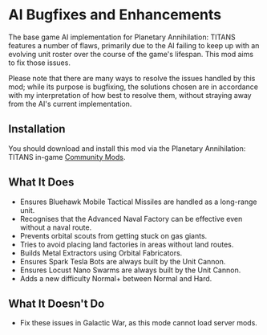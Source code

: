# AI Bugfixes and Enhancements

The base game AI implementation for Planetary Annihilation: TITANS features a number of flaws, primarily due to the AI failing to keep up with an evolving unit roster over the course of the game's lifespan. This mod aims to fix those issues.

Please note that there are many ways to resolve the issues handled by this mod; while its purpose is bugfixing, the solutions chosen are in accordance with my interpretation of how best to resolve them, without straying away from the AI's current implementation.

## Installation

You should download and install this mod via the Planetary Annihilation: TITANS in-game [Community Mods](https://steamcommunity.com/sharedfiles/filedetails/?id=1417396826).

## What It Does

- Ensures Bluehawk Mobile Tactical Missiles are handled as a long-range unit.
- Recognises that the Advanced Naval Factory can be effective even without a naval route.
- Prevents orbital scouts from getting stuck on gas giants.
- Tries to avoid placing land factories in areas without land routes.
- Builds Metal Extractors using Orbital Fabricators.
- Ensures Spark Tesla Bots are always built by the Unit Cannon.
- Ensures Locust Nano Swarms are always built by the Unit Cannon.
- Adds a new difficulty Normal+ between Normal and Hard.

## What It Doesn't Do

- Fix these issues in Galactic War, as this mode cannot load server mods.
